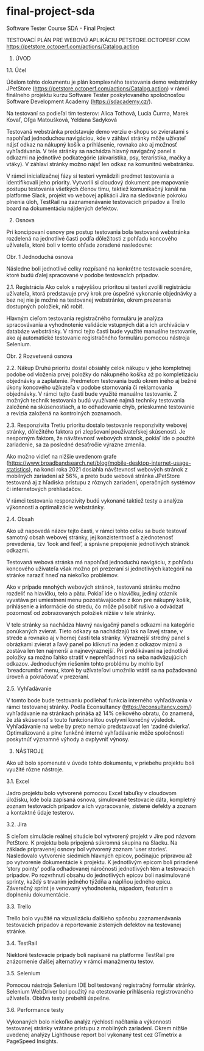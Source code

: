# final-project-sda
Software Tester Course SDA - Final Project

TESTOVACÍ PLÁN PRE WEBOVÚ APLIKÁCIU
PETSTORE.OCTOPERF.COM
https://petstore.octoperf.com/actions/Catalog.action

1. ÚVOD

1.1. Účel

Účelom tohto dokumentu je plán komplexného testovania demo webstránky JPetStore (https://petstore.octoperf.com/actions/Catalog.action) v rámci finálneho projektu kurzu Software Tester poskytovaného spoločnosťou Software Development Academy (https://sdacademy.cz/).
	
Na testovaní sa podieľal tím testerov: Alica Tothová, Lucia Čurma, Marek Kovaľ, Oľga Matoušková, Yeldana Sadyková

Testovaná webstránka predstavuje demo verziu e-shopu so zvieratami s napohľad jednoduchou navigáciou, kde v záhlaví stránky môže užívateľ nájsť odkaz na nákupný košík a prihlásenie, rovnako ako aj možnosť vyhľadávania. V tele stránky sa nachádza hlavný navigačný panel s odkazmi na jednotlivé podkategórie (akvaristika, psy, teraristika, mačky a vtáky). V záhlaví stránky možno nájsť len odkaz na komunitnú webstránku.

V rámci inicializačnej fázy si testeri vymädzili predmet testovania  a identifikovali jeho priority. Vytvorili si cloudový dokument pre mapovanie postupu testovania všetkých členov tímu, taktiež komunikačný kanál na platforme Slack, projekt vo webovej aplikácii Jira na sledovanie pokroku plnenia úloh, TestRail na zaznamenávanie testovacích prípadov a Trello board na dokumentáciu nájdených defektov. 

2. Osnova

Pri koncipovaní osnovy pre postup testovania bola testovaná webstránka rozdelená na jednotlivé časti podľa dôležitosti z pohľadu koncového užívateľa, ktoré boli v tomto ohľade zoradené nasledovne:

Obr. 1 Jednoduchá osnova

Následne boli jednotlivé celky rozpísané na konkrétne testovacie scenáre, ktoré budú ďalej spracované v podobe testovacích prípadov.
	
2.1. Registrácia
Ako celok s najvyššou prioritou si testeri zvolili registráciu užívateľa, ktorá predstavuje prvý krok pre úspešné vykonanie objednávky a bez nej nie je možné na testovanej webstránke, okrem prezerania dostupných položiek, nič robiť.

Hlavným cieľom testovania registračného formuláru je analýza spracovávania a vyhodnotenie validácie vstupných dát a ich archivácia v databáze webstránky. V rámci tejto časti bude využité manuálne testovanie, ako aj automatické testovanie registračného formuláru pomocou nástroja Selenium.

Obr. 2 Rozvetvená osnova
	
2.2. Nákup 
Druhú prioritu dostal obsiahly celok nákupu v jeho kompletnej podobe od vloženia prvej položky do nákupného košíka až po kompletizáciu objednávky a zaplatenie. Predmetom testovania budú okrem iného aj bežné úkony koncového užívateľa v podobe stornovania či reklamovania objednávky. V rámci tejto časti bude využité manuálne testovanie. Z možných techník testovania budú využívané najmä techniky testovania založené na skúsenostiach, a to odhadovanie chýb, prieskumné testovanie a revízia založená na kontrolných zoznamoch.

2.3. Responzivita
Tretiu prioritu dostalo testovanie responzivity webovej stránky, dôležitého faktora pri zlepšovaní používateľskej skúsenosti. Je nesporným faktom, že návštevnosť webových stránok, pokiaľ ide o použité zariadenie, sa za posledné desaťročie výrazne zmenila.

Ako možno vidieť na nižšie uvedenom grafe (https://www.broadbandsearch.net/blog/mobile-desktop-internet-usage-statistics), na konci roka 2021 dosiahla návštevnosť webových stránok z mobilných zariadení až 56%, a preto bude webová stránka JPetStore testovaná aj z hľadiska prístupu z rôznych zariadení, operačných systémov či internetových prehliadačov.

V rámci testovania responzivity budú vykonané taktiež testy a analýza výkonnosti a optimalizácie webstránky.	

2.4. Obsah

Ako už napovedá názov tejto časti, v rámci tohto celku sa bude testovať samotný obsah webovej stránky, jej konzistentnosť a zjednotenosť prevedenia, tzv ‘look and feel’, a správne prepojenie jednotlivých stránok odkazmi.

Testovaná webová stránka má napohľad jednoduchú navigáciu, z pohľadu koncového užívateľa však možno pri prezeraní si jednotlivých kategórií na stránke naraziť hneď na niekoľko problémov.

Ako v prípade mnohých webových stránok, testovanú stránku možno rozdeliť na hlavičku, telo a pätu. Pokiaľ ide o hlavičku, jediný otáznik vyvstáva pri umiestnení menu pozostávajúceho z ikon pre nákupný košík, prihlásenie a informácie do stredu, čo môže pôsobiť rušivo a odvádzať pozornosť od zobrazovaných položiek nižšie v tele stránky.

V tele stránky sa nachádza hlavný navigačný panel s odkazmi na kategórie ponúkaných zvierat. Tieto odkazy sa nachádzajú tak na ľavej strane, v strede a rovnako aj v hornej časti tela stránky. Výraznejší stredný panel s obrázkami zvierat a ľavý panel po kliknutí na jeden z odkazov miznú a zostáva len ten najmenší a najnevýraznejší. Pri preklikávaní na jednotlivé položky sa možno ľahko stratiť v neprehľadnosti na seba nadväzujúcich odkazov. Jednoduchým riešením tohto problému by mohlo byť ‘breadcrumbs’ menu, ktoré by užívateľovi umožnilo vrátiť sa na požadovanú úroveň a pokračovať v prezeraní.

2.5. Vyhľadávanie 

V tomto bode bude testovaniu podliehať funkcia interného vyhľadávania v rámci testovanej stránky. Podľa Econsultancy (https://econsultancy.com/) vyhľadávanie na stránkach prináša až 14% celkového obratu, čo znamená, že zlá skúsenosť s touto funkcionalitou ovplyvní konečný výsledok. Vyhľadávanie na webe by preto nemalo predstavovať len ‘zadné dvierka’. Optimalizované a plne funkčné interné vyhľadávanie môže spoločnosti poskytnúť významné výhody a ovplyvniť výnosy.

3. NÁSTROJE

Ako už bolo spomenuté v úvode tohto dokumentu, v priebehu projektu boli využité rôzne nástroje.

3.1. Excel

Jadro projektu bolo vytvorené pomocou Excel tabuľky v cloudovom úložisku, kde bola zapísaná osnova, simulované testovacie dáta, kompletný zoznam testovacích prípadov a ich vypracovanie, zistené defekty a zoznam a kontaktné údaje testerov.

3.2. Jira

S cieľom simulácie reálnej situácie bol vytvorený projekt v Jire pod názvom PetStore. K projektu bola pripojená súkromná skupina na Slacku. Na základe pripravenej osnovy bol vytvorený zoznam ‘user stories’. Nasledovalo vytvorenie siedmich hlavných epicov, počínajúc prípravou až po vytvorenie dokumentácie k projektu. K jednotlivým epicom boli priradené ‘story pointy’ podľa odhadovanej náročnosti jednotlivých tém a testovacích prípadov. Po rozvrhnutí obsahu do jednotlivých epicov boli nasimulované sprinty, každý s trvaním jedného týždňa a náplňou jedného epicu. Záverečný sprint je venovaný vyhodnoteniu, nápadom, featurám a doplneniu dokumentácie.
	
3.3. Trello

Trello bolo využité na vizualizáciu ďalšieho spôsobu zaznamenávania testovacích prípadov a reportovanie zistených defektov na testovanej stránke. 

3.4. TestRail

Niektoré testovacie prípady boli napísané na platforme TestRail pre znázornenie ďalšej alternatívy v rámci manažmentu testov. 

3.5. Selenium

Pomocou nástroja Selenium IDE bol testovaný registračný formulár stránky.  Selenium WebDriver bol použitý na otestovanie prihlásenia registrovaného užívateľa. Obidva testy prebehli úspešne.

3.6. Performance testy

Vykonaných bolo niekoľko analýz rýchlosti načítania a výkonnosti testovanej stránky vrátane prístupu z mobilných zariadení. Okrem nižšie uvedenej analýzy Lighthouse report bol vykonaný test cez GTmetrix a PageSpeed Insights.
